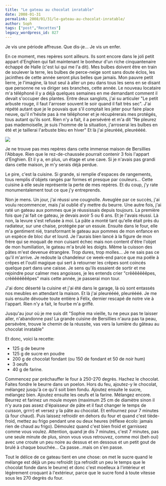 ```yaml
---
title: "Le gateau au chocolat inratable"
date: 2008-01-31
permalink: 2008/01/31/le-gateau-au-chocolat-inratable/
author: Soph
tags: ["post","Recettes"]
legacy_wordpress_id: 827
---
```


Je vis une période affreuse. Que dis-je... Je vis un enfer.

En ce moment, mes repères sont ailleurs. Ils sont encore dans le joli petit appart d'Enghien qui fait maintenant le bonheur d'un riche cinquantenaire échappé de Halle (c'est lui qui me l'a dit). Mes bulbes doivent être en train de soulever la terre, les bulbes de perce-neige sont sans doute éclos, les jacinthes de cette année seront plus belles que jamais. Mon pauvre petit lierre, je l'imagine, là tout seul à aller un peu dans tous les sens en se disant que personne ne va diriger ses branches, cette année. Le nouveau locataire m'a téléphoné il y a déjà quelques semaines en me demandant comment il devait s'occuper des plantes. Entre deux sanglots, j'ai su articuler "Le petit arbuste rouge, il faut l'arroser souvent le soir quand il fait très sec". J'ai répété autant que je le pouvais que s'il comptait les jeter pour faire place neuve, qu'il n'hésite pas à me téléphoner et je récupèrerais mes protégés, tous autant qu'ils sont. Rien n'y a fait, il a persévéré et m'a dit "Ne pleurez pas mademoiselle, je suis l'homme de la situation, j'arroserai les bulbes en été et je taillerai l'arbuste bleu en hiver" Et là j'ai pleurééé, pleuréééé.

[<img src="https://64k.be/wp-content/uploads/2008/01/chocolatinratable.jpg" />](https://64k.be/wp-content/uploads/2008/01/chocolatinratable.jpg)

<!-- excerpt -->

Je ne trouve pas mes repères dans cette immense maison de Bersillies l'Abbaye. Rien que le rez-de-chaussée pourrait contenir 3 fois l'appart d'Enghien. Et il y a, en plus, un étage et une cave. Si je n'avais pas grandi dans cette maison, je m'y serais déjà perdue.

Le pire, c'est la cuisine. Si grande, si remplie d'espaces de rangements, tous remplis d'objets rangés par formes et presque par couleurs... Cette cuisine à elle seule représente la perte de mes repères. Et du coup, j'y rate monumentalement tout ce que j'y entreprends.

Non je mens. Un jour, j'ai réussi une cougnolle. Aveuglée par ce succès, j'ai voulu recommencer, mais j'ai oublié d'y mettre du beurre. Une autre fois, j'ai raté un gateau aux pommes que je réussissais depuis toujours. La première fois que j'ai fait ce gateau, je devais avoir 5 ou 6 ans. Et je l'avais réussi. Là non, la levure s'est refusée à moi. La pâte a monté tant qu'elle était près du radiateur, sur une chaise, protégée par un essuie. Ensuite dans le four, elle m'a gentiment nié, transformant le gateau aux pommes de mon enfance en un espèce de bloc dur et lourd. Je l'aurais bien lancé à la figure de mon frère qui se moquait de mon cuisant échec mais non content d'être l'objet de mon humiliation, le gateau m'a brulé les doigts. Même la cuisson des pâtes m'est devenue étrangère. Trop dures, trop molles... Je ne sais pas ce qu'il m'arrive. Je redoute la chandeleur ce week-end parce que ma poële à crêpes et l'outil magique qui sert à retourner les crêpes sont coincés quelque part dans une caisse. Je sens qu'ils essaient de sortir et me rejoindre pour calmer mes angoisses, je les entends crier "crêêêêêêêpes, crêêêêêêêêpes" mais cette année, je passerai mon tour.

J'ai donc déserté la cuisine et j'ai été dans le garage, là où sont entassés nos meubles en attendant la maison. Et là j'ai pleuréééé, pleuréééé. Je me suis ensuite dévouée toute entière à Félix, dernier rescapé de notre vie à l'appart.  Rien n'y a fait, le fourbe m'a griffé.

Jusqu'au jour où je me suis dit "Sophie ma vieille, tu ne peux pas te laisser aller, n'abandonne pas! La grande cuisine de Bersillies n'aura pas ta peau, persévère, trouve le chemin de la réussite, vas vers la lumière du gâteau au chocolat inratable"

Et donc, voici la recette:
<ul>
	<li>125 g de beurre</li>
	<li>125 g de sucre en poudre</li>
	<li>200 g de chocolat  fondant (ou 150 de fondant et 50 de noir hum)</li>
	<li>3 oeufs</li>
	<li>40 g de farine.
</ul>

Commencez par préchauffer le four à 250-270 degrès. Hachez le chocolat. Faites fondre le beurre dans un poelon. Hors du feu, ajoutez-y le chocolat, mélangez jusqu'à ce qu'il soit bien fondu. Ajoutez ensuite le sucre, mélangez bien. Ajoutez ensuite les oeufs et la farine. Mélangez encore. Beurrez et farinez un moule moyen (maximum 25 cm de diamètre sinon il n'y aura pas assez d'épaisseur de pâte et il faut changer le temps de cuisson, grrrr) et versez y la pâte au chocolat. Et enfournez pour 7 minutes (à four chaud). Puis laissez refroidir en dehors du four et quand c'est tiède-froid, mettez au frigo pendant une ou deux heures (réflexe écolo: jamais rien de chaud au frigo).
Démoulez quand c'est bien froid et garnissez comme vous voulez.
Attention, quand je dis 7 minutes, c'est 7 minutes, pas une seule minute de plus, sinon vous vous retrouvez, comme moi (beh oui) avec une croute un peu noire au dessus et en dessous et un petit gout de brulé à chaque bouchée... Ca passe...mais on s'en passe.

Tout le délice de ce gateau tient en une chose: on met le sucre quand le mélange est déjà un peu refroidit (ça refroidit un peu le temps que le chocolat fonde dans le beurre) et donc c'est moelleux à l'intérieur et légèrement croquant à l'extérieur, parce que le sucre fond à toute vitesse sous les 270 degrès du four.
